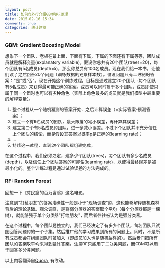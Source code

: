 ```yaml
---
layout: post
title: 如何向外行介绍GBM和RF原理
date: 2015-02-16 15:34
comments: true
categories: 统计建模
---
```

### GBM: Gradient Boosting Model

想象下一个团队，老板在最上面，下面有下属，下属的下面还有下属等等，团队成员就是解释变量(explanatory variable)。假设你总共有20个团队(trees=20)，每个团队有5名成员(depth=5)，那么你总共有100名成员。现在我们给一本书，让他们读了之后回答20个问题（训练数据的观察样本数）。假设问题只有二进制的答案："是"或"否"。现在开始这个训练过程，目标是通过建立20个团队（每个团队有5名成员）来获得最可能正确的答案。成员可以同时属于多个团队，成员即使只属于同一个团时也可以有多种角色（实际上角色最多的成员就是我们模型中最重要的解释变量）。

1. 整个过程从一个随机猜测的答案开始，之后计算误差（=实际答案-预测答案）；
2. 建立一个有5名成员的团队，最大限度的减小误差，再计算其误差；
3. 建立第二个有5名成员的团队，进一步减小误差。不过下个团队并不充分信任上个团队的结论，而是假设其答案以概率p是正确的(learning rate)；
4. ...
5. 持续这一过程，直到20个团队都组建完成。

在这个过程中，我们必须决定，建多少个团队(trees)，每个团队有多少名成员(depth)，以及信任上个团队答案的可能性(learning rate)，以使得最终误差是被最小化的。整个训练过程是通过试验误差的方法完成的。

### RF: Random Forest

回想一下《贫民窟的百万富翁》这名电影。

注意到"打给朋友"的答案准确性一般是小于"现场调查"的，这也能够解释随机森林背后的理论基础。观众调查，是将弱分类器的答案取个平均（每个分类器都是一棵树），就能够强于单个分类器"打给朋友"，而后者往往被认为是强分类器。

在这个过程中，每个团队是独立的，我们已经决定了有多少个团队，每名团队只试图回答问题的的一个子集，然后推广他的学习成果到所有的问题上。同时，不是所有成员都会在组建团队时被加入（即成员加入也是随机抽样的）。然后我们把所有团队的答案取平均来得到最终答案。注意RF只能用于二分类问题，而GBM可以用于回答多分类问题。

以上内容翻译自<a href="http://www.quora.com/What-is-Gradient-Boosting-Models-and-Random-Forests-using-layman-terms/answer/Vinod-Gattani">Quora</a>, 有改动。
